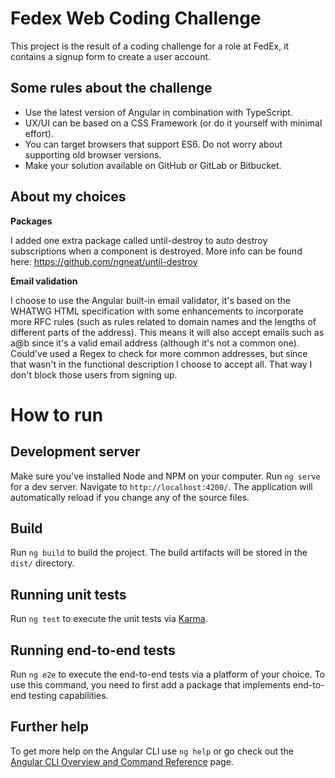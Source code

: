 # Fedex Web Coding Challenge

This project is the result of a coding challenge for a role at FedEx, it contains a signup form to create a user account.

## Some rules about the challenge
* Use the latest version of Angular in combination with TypeScript.
* UX/UI can be based on a CSS Framework (or do it yourself with minimal effort).
* You can target browsers that support ES6. Do not worry about supporting old browser versions.
* Make your solution available on GitHub or GitLab or Bitbucket.

## About my choices
**Packages**

I added one extra package called until-destroy to auto destroy subscriptions when a component is destroyed. More info can be found here: https://github.com/ngneat/until-destroy

**Email validation**

I choose to use the Angular built-in email validator, it's based on the  WHATWG HTML specification with some enhancements to incorporate more RFC rules (such as rules related to domain names and the lengths of different parts of the address).
This means it will also accept emails such as a@b since it's a valid email address (although it's not a common one). Could've used a Regex to check for more common addresses, but since that wasn't in the functional description I choose to accept all. That way I don't block those users from signing up. 

# How to run
## Development server

Make sure you've installed Node and NPM on your computer. Run `ng serve` for a dev server. Navigate to `http://localhost:4200/`. The application will automatically reload if you change any of the source files.

## Build

Run `ng build` to build the project. The build artifacts will be stored in the `dist/` directory.

## Running unit tests

Run `ng test` to execute the unit tests via [Karma](https://karma-runner.github.io).

## Running end-to-end tests

Run `ng e2e` to execute the end-to-end tests via a platform of your choice. To use this command, you need to first add a package that implements end-to-end testing capabilities.

## Further help

To get more help on the Angular CLI use `ng help` or go check out the [Angular CLI Overview and Command Reference](https://angular.io/cli) page.
